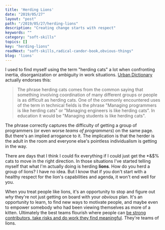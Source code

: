 ```yaml
---
title: 'Herding Lions'
date: "2019/05/27"
layout: "post"
path: "/2019/05/27/herding-lions"
description: "Creating change starts with respect"
keywords: ""
category: "soft-skills"
topics: []
key: "herding-lions"
readNext: "soft-skills,radical-candor-book,obvious-things"
blog: 'lions'
---
```


I used to find myself using the term "herding cats" a lot when confronting inertia, disorganization or ambiguity in work situations.  [Urban Dictionary](https://www.urbandictionary.com/define.php?term=herding%20cats) actually endorses this:

> The phrase herding cats comes from the common saying that something involving coordination of many different groups or people is as difficult as herding cats. One of the commonly encountered uses of the term in technical fields is the phrase "Managing programmers is like herding cats" or "Managing engineers is like herding cats". In education it would be "Managing students is like herding cats".

The phrase correctly captures the difficulty of getting a group of programmers (or even worse *teams of programmers*) on the same page.  But there's an implied arrogance to it.  The implication is that the herder is the adult in the room and everyone else's pointless individualism is getting in the way.

There are days that I think I could fix everything if I could just get the *&$% cats to move in the right direction.  In those situations  I've started telling myself that what I'm actually doing is herding **lions**.  How do you herd a group of lions?  I have no idea.  But I know that if you don't start with a healthy respect for the lion's capabilities and agenda, it won't end well for you.

When you treat people like lions, it's an opportunity to stop and figure out *why* they're not just getting on board with your *obvious* plan.  It's an opportunity to learn, to find new ways to motivate people, and maybe even to empower somebody who had been viewing themselves as more of a kitten.  Ultimately the best teams flourish where people can [be strong contributors, take risks and do work they find meaningful](https://rework.withgoogle.com/blog/five-keys-to-a-successful-google-team/).  They're teams of lions.
